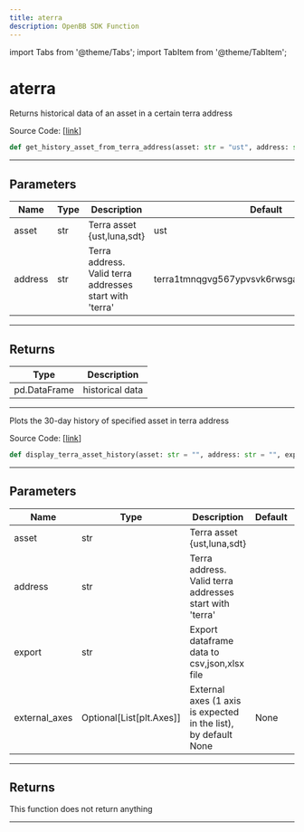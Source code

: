 ```yaml
---
title: aterra
description: OpenBB SDK Function
---
```


import Tabs from '@theme/Tabs';
import TabItem from '@theme/TabItem';

# aterra

<Tabs>
<TabItem value="model" label="Model" default>

Returns historical data of an asset in a certain terra address

Source Code: [[link](https://github.com/OpenBB-finance/OpenBBTerminal/tree/main/openbb_terminal/cryptocurrency/defi/terraengineer_model.py#L19)]

```python
def get_history_asset_from_terra_address(asset: str = "ust", address: str = "terra1tmnqgvg567ypvsvk6rwsga3srp7e3lg6u0elp8") -> pd.DataFrame
```
---
## Parameters

| Name | Type | Description | Default | Optional |
| ---- | ---- | ----------- | ------- | -------- |
| asset | str | Terra asset {ust,luna,sdt} | ust | True |
| address | str | Terra address. Valid terra addresses start with 'terra' | terra1tmnqgvg567ypvsvk6rwsga3srp7e3lg6u0elp8 | True |

---
## Returns

| Type | Description |
| ---- | ----------- |
| pd.DataFrame | historical data |

---


</TabItem>
<TabItem value="view" label="View">

Plots the 30-day history of specified asset in terra address

Source Code: [[link](https://github.com/OpenBB-finance/OpenBBTerminal/tree/main/openbb_terminal/cryptocurrency/defi/terraengineer_view.py#L29)]

```python
def display_terra_asset_history(asset: str = "", address: str = "", export: str = "", external_axes: Optional[List[matplotlib.axes._axes.Axes]] = None) -> None
```
---
## Parameters

| Name | Type | Description | Default | Optional |
| ---- | ---- | ----------- | ------- | -------- |
| asset | str | Terra asset {ust,luna,sdt} |  | True |
| address | str | Terra address. Valid terra addresses start with 'terra' |  | True |
| export | str | Export dataframe data to csv,json,xlsx file |  | True |
| external_axes | Optional[List[plt.Axes]] | External axes (1 axis is expected in the list), by default None | None | True |

---
## Returns

This function does not return anything

---


</TabItem>
</Tabs>